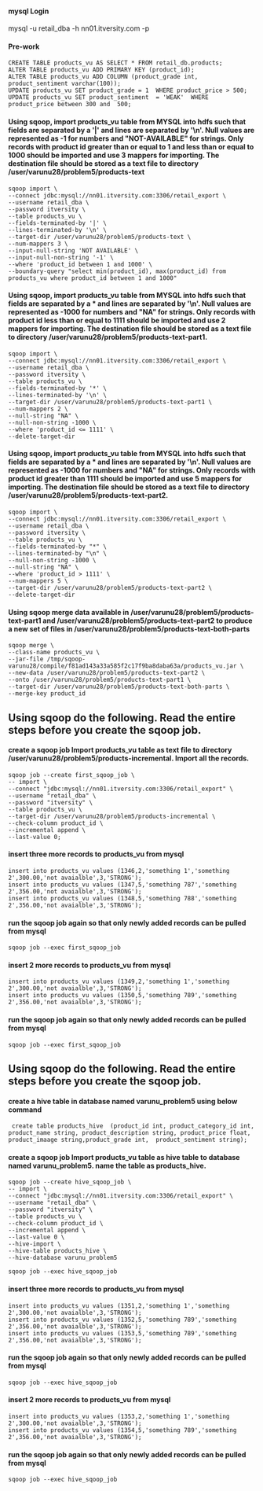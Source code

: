 #### mysql Login
mysql -u retail_dba -h nn01.itversity.com -p

#### Pre-work

```
CREATE TABLE products_vu AS SELECT * FROM retail_db.products;
ALTER TABLE products_vu ADD PRIMARY KEY (product_id);
ALTER TABLE products_vu ADD COLUMN (product_grade int, product_sentiment varchar(100));
UPDATE products_vu SET product_grade = 1  WHERE product_price > 500;
UPDATE products_vu SET product_sentiment  = 'WEAK'  WHERE product_price between 300 and  500;
```

#### Using sqoop, import products_vu table from MYSQL into hdfs such that fields are separated by a '|' and lines are separated by '\n'. Null values are represented as -1 for numbers and "NOT-AVAILABLE" for strings. Only records with product id greater than or equal to 1 and less than or equal to 1000 should be imported and use 3 mappers for importing. The destination file should be stored as a text file to directory  /user/varunu28/problem5/products-text

```
sqoop import \
--connect jdbc:mysql://nn01.itversity.com:3306/retail_export \
--username retail_dba \
--password itversity \
--table products_vu \
--fields-terminated-by '|' \
--lines-terminated-by '\n' \
--target-dir /user/varunu28/problem5/products-text \
--num-mappers 3 \
--input-null-string 'NOT AVAILABLE' \
--input-null-non-string '-1' \
--where 'product_id between 1 and 1000' \
--boundary-query "select min(product_id), max(product_id) from products_vu where product_id between 1 and 1000"
```

#### Using sqoop, import products_vu table from MYSQL into hdfs such that fields are separated by a * and lines are separated by '\n'. Null values are represented as -1000 for numbers and "NA" for strings. Only records with product id less than or equal to 1111 should be imported and use 2 mappers for importing. The destination file should be stored as a text file to directory  /user/varunu28/problem5/products-text-part1. 

```
sqoop import \
--connect jdbc:mysql://nn01.itversity.com:3306/retail_export \
--username retail_dba \
--password itversity \
--table products_vu \
--fields-terminated-by '*' \
--lines-terminated-by '\n' \
--target-dir /user/varunu28/problem5/products-text-part1 \
--num-mappers 2 \
--null-string "NA" \
--null-non-string -1000 \
--where 'product_id <= 1111' \
--delete-target-dir
```

#### Using sqoop, import products_vu table from MYSQL into hdfs such that fields are separated by a * and lines are separated by '\n'. Null values are represented as -1000 for numbers and "NA" for strings. Only records with product id greater than 1111 should be imported and use 5 mappers for importing. The destination file should be stored as a text file to directory  /user/varunu28/problem5/products-text-part2.

```
sqoop import \
--connect jdbc:mysql://nn01.itversity.com:3306/retail_export \
--username retail_dba \
--password itversity \
--table products_vu \
--fields-terminated-by "*" \
--lines-terminated-by "\n" \
--null-non-string -1000 \
--null-string "NA" \
--where 'product_id > 1111' \
--num-mappers 5 \
--target-dir /user/varunu28/problem5/products-text-part2 \
--delete-target-dir
```

#### Using sqoop merge data available in /user/varunu28/problem5/products-text-part1 and /user/varunu28/problem5/products-text-part2 to produce a new set of files in /user/varunu28/problem5/products-text-both-parts

```
sqoop merge \
--class-name products_vu \
--jar-file /tmp/sqoop-varunu28/compile/f81ad143a33a585f2c17f9ba8daba63a/products_vu.jar \
--new-data /user/varunu28/problem5/products-text-part2 \
--onto /user/varunu28/problem5/products-text-part1 \
--target-dir /user/varunu28/problem5/products-text-both-parts \
--merge-key product_id 
```

## Using sqoop do the following. Read the entire steps before you create the sqoop job.

#### create a sqoop job Import products_vu table as text file to directory /user/varunu28/problem5/products-incremental. Import all the records.
```
sqoop job --create first_sqoop_job \
-- import \
--connect "jdbc:mysql://nn01.itversity.com:3306/retail_export" \
--username "retail_dba" \
--password "itversity" \
--table products_vu \
--target-dir /user/varunu28/problem5/products-incremental \
--check-column product_id \
--incremental append \
--last-value 0;
```

#### insert three more records to products_vu from mysql
```
insert into products_vu values (1346,2,'something 1','something 2',300.00,'not avaialble',3,'STRONG');
insert into products_vu values (1347,5,'something 787','something 2',356.00,'not avaialble',3,'STRONG');
insert into products_vu values (1348,5,'something 788','something 2',356.00,'not avaialble',3,'STRONG');
```

#### run the sqoop job again so that only newly added records can be pulled from mysql
```
sqoop job --exec first_sqoop_job
```

#### insert 2 more records to products_vu from mysql
```
insert into products_vu values (1349,2,'something 1','something 2',300.00,'not avaialble',3,'STRONG');
insert into products_vu values (1350,5,'something 789','something 2',356.00,'not avaialble',3,'STRONG');
```

#### run the sqoop job again so that only newly added records can be pulled from mysql
```
sqoop job --exec first_sqoop_job
```

## Using sqoop do the following. Read the entire steps before you create the sqoop job.

#### create a hive table in database named varunu_problem5 using below command 
     create table products_hive  (product_id int, product_category_id int, product_name string, product_description string, product_price float, product_imaage string,product_grade int,  product_sentiment string);

#### create a sqoop job Import products_vu table as hive table to database named varunu_problem5. name the table as products_hive. 

```
sqoop job --create hive_sqoop_job \
-- import \
--connect "jdbc:mysql://nn01.itversity.com:3306/retail_export" \
--username "retail_dba" \
--password "itversity" \
--table products_vu \
--check-column product_id \
--incremental append \
--last-value 0 \
--hive-import \
--hive-table products_hive \
--hive-database varunu_problem5

sqoop job --exec hive_sqoop_job
```

#### insert three more records to products_vu from mysql
```
insert into products_vu values (1351,2,'something 1','something 2',300.00,'not avaialble',3,'STRONG');
insert into products_vu values (1352,5,'something 789','something 2',356.00,'not avaialble',3,'STRONG');
insert into products_vu values (1353,5,'something 789','something 2',356.00,'not avaialble',3,'STRONG');
```

#### run the sqoop job again so that only newly added records can be pulled from mysql
```
sqoop job --exec hive_sqoop_job
```

#### insert 2 more records to products_vu from mysql
```
insert into products_vu values (1353,2,'something 1','something 2',300.00,'not avaialble',3,'STRONG');
insert into products_vu values (1354,5,'something 789','something 2',356.00,'not avaialble',3,'STRONG');
```

#### run the sqoop job again so that only newly added records can be pulled from mysql
```
sqoop job --exec hive_sqoop_job
```